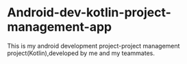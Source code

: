 # Android-dev-kotlin-project-management-app
This is my android development project-project management project(Kotlin),developed by me and my teammates.
